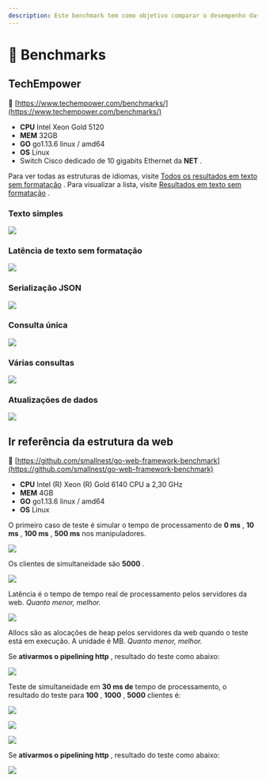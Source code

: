 ```yaml
---
description: Este benchmark tem como objetivo comparar o desempenho das estruturas da Web Fiber e outros Go.
---
```


# 🤖 Benchmarks

## TechEmpower

🔗 [https://www.techempower.com/benchmarks/](https://www.techempower.com/benchmarks/)

- **CPU** Intel Xeon Gold 5120
- **MEM** 32GB
- **GO** go1.13.6 linux / amd64
- **OS** Linux
- Switch Cisco dedicado de 10 gigabits Ethernet da **NET** .

Para ver todas as estruturas de idiomas, visite [Todos os resultados em texto sem formatação](https://www.techempower.com/benchmarks/#section=test&runid=350f0783-cc9b-4259-9831-28987799782a&hw=ph&test=plaintext) .
 Para visualizar a lista, visite [Resultados em texto sem formatação](https://www.techempower.com/benchmarks/#section=test&runid=350f0783-cc9b-4259-9831-28987799782a&hw=ph&test=plaintext&l=zijocf-1r) .

### Texto simples

![](https://raw.githubusercontent.com/gofiber/docs/master/.gitbook/assets/techempower-plaintext.png)

### Latência de texto sem formatação

![](https://raw.githubusercontent.com/gofiber/docs/master/.gitbook/assets/techempower-plaintext-latency.png)

### Serialização JSON

![](https://raw.githubusercontent.com/gofiber/docs/master/.gitbook/assets/techempower-json.png)

### Consulta única

![](https://raw.githubusercontent.com/gofiber/docs/master/.gitbook/assets/techempower-single-query.png)

### Várias consultas

![](https://raw.githubusercontent.com/gofiber/docs/master/.gitbook/assets/techempower-multiple-queries.png)

### Atualizações de dados

![](https://raw.githubusercontent.com/gofiber/docs/master/.gitbook/assets/techempower-updates.png)

## Ir referência da estrutura da web

🔗 [https://github.com/smallnest/go-web-framework-benchmark](https://github.com/smallnest/go-web-framework-benchmark)

- **CPU** Intel (R) Xeon (R) Gold 6140 CPU a 2,30 GHz
- **MEM** 4GB
- **GO** go1.13.6 linux / amd64
- **OS** Linux

O primeiro caso de teste é simular o tempo de processamento de **0 ms** , **10 ms** , **100 ms** , **500 ms** nos manipuladores.

![](https://raw.githubusercontent.com/gofiber/docs/master/.gitbook/assets/benchmark.png)

Os clientes de simultaneidade são **5000** .

![](https://raw.githubusercontent.com/gofiber/docs/master/.gitbook/assets/benchmark_latency.png)

Latência é o tempo de tempo real de processamento pelos servidores da web. *Quanto menor, melhor.*

![](https://raw.githubusercontent.com/gofiber/docs/master/.gitbook/assets/benchmark_alloc.png)

Allocs são as alocações de heap pelos servidores da web quando o teste está em execução. A unidade é MB. *Quanto menor, melhor.*

Se **ativarmos o pipelining http** , resultado do teste como abaixo:

![](https://raw.githubusercontent.com/gofiber/docs/master/.gitbook/assets/benchmark-pipeline.png)

Teste de simultaneidade em **30 ms de** tempo de processamento, o resultado do teste para **100** , **1000** , **5000** clientes é:

![](https://raw.githubusercontent.com/gofiber/docs/master/.gitbook/assets/concurrency.png)

![](https://raw.githubusercontent.com/gofiber/docs/master/.gitbook/assets/concurrency_latency.png)

![](https://raw.githubusercontent.com/gofiber/docs/master/.gitbook/assets/concurrency_alloc.png)

Se **ativarmos o pipelining http** , resultado do teste como abaixo:

![](https://raw.githubusercontent.com/gofiber/docs/master/.gitbook/assets/concurrency-pipeline.png)
